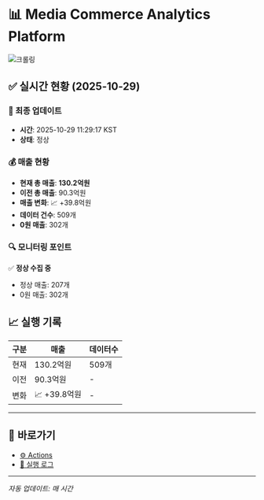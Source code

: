 # 📊 Media Commerce Analytics Platform

![크롤링](https://img.shields.io/badge/크롤링-정상-green)

## ✅ 실시간 현황 (2025-10-29)

### 📍 최종 업데이트
- **시간**: 2025-10-29 11:29:17 KST
- **상태**: 정상

### 💰 매출 현황
- **현재 총 매출**: **130.2억원**
- **이전 총 매출**: 90.3억원
- **매출 변화**: 📈 +39.8억원
- **데이터 건수**: 509개
- **0원 매출**: 302개

### 🔍 모니터링 포인트

✅ **정상 수집 중**
- 정상 매출: 207개
- 0원 매출: 302개


## 📈 실행 기록

| 구분 | 매출 | 데이터수 |
|------|------|----------|
| 현재 | 130.2억원 | 509개 |
| 이전 | 90.3억원 | - |
| 변화 | 📈 +39.8억원 | - |

---

## 🔗 바로가기

- [⚙️ Actions](../../actions)
- [📝 실행 로그](../../actions/workflows/daily_scraping.yml)

---

*자동 업데이트: 매 시간*
